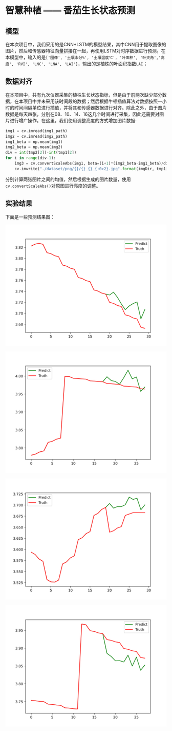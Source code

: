 # 智慧种植 —— 番茄生长状态预测

## 模型

在本次项目中，我们采用的是CNN+LSTM的模型结果，其中CNN用于提取图像的图片，然后和传感器特征向量拼接在一起，再使用LSTM对时序数据进行预测。在本模型中，输入的是`['图像', '土壤水分%', '土壤温度℃', '叶面积', '叶夹角','高度', 'RVI', 'LNC', 'LNA', 'LAI']`，输出的是植株的叶面积指数`LAI`；

## 数据对齐

在本项目中，共有九次仪器采集的植株生长状态指标，但是由于前两次缺少部分数据，在本项目中并未采用该时间段的数据；然后根据牛顿插值算法对数据按照一小时的时间间隔单位进行插值，并将其和传感器数据进行对齐。除此之外，由于图片数据是每天四张，分别在08、10、14、16这几个时间进行采集，因此还需要对图片进行增广操作。在这里，我们使用调整亮度的方式增加图片数据:

```Python
img1 = cv.imread(img1_path)
img2 = cv.imread(img2_path)
img1_beta = np.mean(img1)
img2_beta = np.mean(img2)
div = int(tmp2[2])-int(tmp1[2])
for i in range(div-1):
    img3 = cv.convertScaleAbs(img1, beta=(i+1)*(img2_beta-img1_beta)/div, alpha=1)
    cv.imwrite("./dataset/png/{}/{}_{}_{:0>2}.jpg".format(imgDir, tmp1[0], tmp1[1], int(tmp1[2])+i+1), img3)
```

分别计算两张图片之间的均值，然后根据生成的图片数量，使用`cv.convertScaleAbs()`对原图进行亮度的调整。

## 实验结果

下面是一些预测结果图：

![img](./1.png)

![img](./2.png)

![img](./3.png)

![img](./4.png)